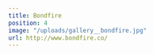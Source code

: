 ```yaml
---
title: Bondfire
position: 4
image: "/uploads/gallery__bondfire.jpg"
url: http://www.bondfire.co/
---
```


